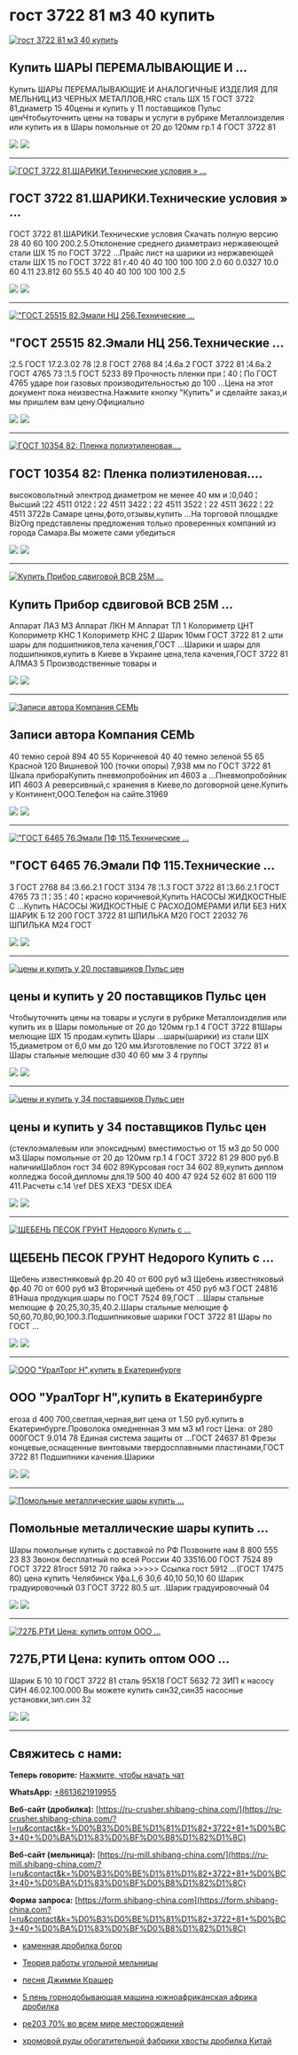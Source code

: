 # гост 3722 81 м3 40 купить

<a href="https://swt.shibang-china.com/?l=ru&img&k=%D0%B3%D0%BE%D1%81%D1%82+3722+81+%D0%BC3+40+%D0%BA%D1%83%D0%BF%D0%B8%D1%82%D1%8C" target="_blank">![гост 3722 81 м3 40 купить](http://static.shibang-china.com/all-800x300/285.jpg)</a>

## Купить ШАРЫ ПЕРЕМАЛЫВАЮЩИЕ И …
Купить ШАРЫ ПЕРЕМАЛЫВАЮЩИЕ И АНАЛОГИЧНЫЕ ИЗДЕЛИЯ ДЛЯ МЕЛЬНИЦ,ИЗ ЧЕРНЫХ МЕТАЛЛОВ,HRC сталь ШХ 15 ГОСТ 3722 81,диаметр 15 40цены и купить у 11 поставщиков Пульс ценЧтобыуточнить цены на товары и услуги в рубрике Металлоизделия или купить их в Шары помольные от 20 до 120мм гр.1 4 ГОСТ 3722 81


<a href="https://whatsapp.shibangsoft.com/WhatsApp.php" target="_blank" title="WhatsApp">![](http://static.shibang-china.com/icon/whatsapp.png)</a> <a href="https://swt.shibang-china.com/?l=ru&icon&k=%D0%B3%D0%BE%D1%81%D1%82+3722+81+%D0%BC3+40+%D0%BA%D1%83%D0%BF%D0%B8%D1%82%D1%8C" target="_blank">![](http://static.shibang-china.com/icon/chat-ru.png)</a>

---

<a href="https://swt.shibang-china.com/?l=ru&img&k=%D0%B3%D0%BE%D1%81%D1%82+3722+81+%D0%BC3+40+%D0%BA%D1%83%D0%BF%D0%B8%D1%82%D1%8C" target="_blank">![ГОСТ 3722 81.ШАРИКИ.Технические условия » …](http://static.shibang-china.com/all-800x300/1501.jpg)</a>

## ГОСТ 3722 81.ШАРИКИ.Технические условия » …
ГОСТ 3722 81.ШАРИКИ.Технические условия Скачать полную версию 28 40 60 100 200.2.5.Отклонение среднего диаметраиз нержавеющей стали ШХ 15 по ГОСТ 3722 …Прайс лист на шарики из нержавеющей стали ШХ 15 по ГОСТ 3722 81 г.40 40 40 100 100 100 2.0 60 0.0327 10.0 60 4.11 23.812 60 55.5 40 40 40 100 100 100 2.5


<a href="https://whatsapp.shibangsoft.com/WhatsApp.php" target="_blank" title="WhatsApp">![](http://static.shibang-china.com/icon/whatsapp.png)</a> <a href="https://swt.shibang-china.com/?l=ru&icon&k=%D0%B3%D0%BE%D1%81%D1%82+3722+81+%D0%BC3+40+%D0%BA%D1%83%D0%BF%D0%B8%D1%82%D1%8C" target="_blank">![](http://static.shibang-china.com/icon/chat-ru.png)</a>

---

<a href="https://swt.shibang-china.com/?l=ru&img&k=%D0%B3%D0%BE%D1%81%D1%82+3722+81+%D0%BC3+40+%D0%BA%D1%83%D0%BF%D0%B8%D1%82%D1%8C" target="_blank">!["ГОСТ 25515 82.Эмали НЦ 256.Технические …](http://static.shibang-china.com/all-800x300/515.jpg)</a>

## "ГОСТ 25515 82.Эмали НЦ 256.Технические …
¦2.5 ГОСТ 17.2.3.02 78 ¦2.8 ГОСТ 2768 84 ¦4.6а.2 ГОСТ 3722 81 ¦4.6а.2 ГОСТ 4765 73 ¦1.5 ГОСТ 5233 89 Прочность пленки при ¦ 40 ¦ По ГОСТ 4765 ударе пои газовых производительностью до 100 …Цена на этот документ пока неизвестна.Нажмите кнопку "Купить" и сделайте заказ,и мы пришлем вам цену.Официально


<a href="https://whatsapp.shibangsoft.com/WhatsApp.php" target="_blank" title="WhatsApp">![](http://static.shibang-china.com/icon/whatsapp.png)</a> <a href="https://swt.shibang-china.com/?l=ru&icon&k=%D0%B3%D0%BE%D1%81%D1%82+3722+81+%D0%BC3+40+%D0%BA%D1%83%D0%BF%D0%B8%D1%82%D1%8C" target="_blank">![](http://static.shibang-china.com/icon/chat-ru.png)</a>

---

<a href="https://swt.shibang-china.com/?l=ru&img&k=%D0%B3%D0%BE%D1%81%D1%82+3722+81+%D0%BC3+40+%D0%BA%D1%83%D0%BF%D0%B8%D1%82%D1%8C" target="_blank">![ГОСТ 10354 82: Пленка полиэтиленовая.…](http://static.shibang-china.com/all-800x300/32.jpg)</a>

## ГОСТ 10354 82: Пленка полиэтиленовая.…
высоковольтный электрод диаметром не менее 40 мм и ¦0,040 ¦ Высший ¦22 4511 0122 ¦ 22 4511 3422 ¦ 22 4511 3522 ¦ 22 4511 3622 ¦ 22 4511 3722в Самаре цены,фото,отзывы,купить …На торговой площадке BizOrg представлены предложения только проверенных компаний из города Самара.Вы можете сами убедиться


<a href="https://whatsapp.shibangsoft.com/WhatsApp.php" target="_blank" title="WhatsApp">![](http://static.shibang-china.com/icon/whatsapp.png)</a> <a href="https://swt.shibang-china.com/?l=ru&icon&k=%D0%B3%D0%BE%D1%81%D1%82+3722+81+%D0%BC3+40+%D0%BA%D1%83%D0%BF%D0%B8%D1%82%D1%8C" target="_blank">![](http://static.shibang-china.com/icon/chat-ru.png)</a>

---

<a href="https://swt.shibang-china.com/?l=ru&img&k=%D0%B3%D0%BE%D1%81%D1%82+3722+81+%D0%BC3+40+%D0%BA%D1%83%D0%BF%D0%B8%D1%82%D1%8C" target="_blank">![Купить Прибор сдвиговой ВСВ 25М …](http://static.shibang-china.com/all-800x300/803.jpg)</a>

## Купить Прибор сдвиговой ВСВ 25М …
Аппарат ЛАЗ М3 Аппарат ЛКН М Аппарат ТЛ 1 Колориметр ЦНТ Колориметр КНС 1 Колориметр КНС 2 Шарик 10мм ГОСТ 3722 81 2 шти шары для подшипников,тела качения,ГОСТ …Шарики и шары для подшипников,купить в Киеве в Украине цена,тела качения,ГОСТ 3722 81 АЛМАЗ 5 Производственные товары и


<a href="https://whatsapp.shibangsoft.com/WhatsApp.php" target="_blank" title="WhatsApp">![](http://static.shibang-china.com/icon/whatsapp.png)</a> <a href="https://swt.shibang-china.com/?l=ru&icon&k=%D0%B3%D0%BE%D1%81%D1%82+3722+81+%D0%BC3+40+%D0%BA%D1%83%D0%BF%D0%B8%D1%82%D1%8C" target="_blank">![](http://static.shibang-china.com/icon/chat-ru.png)</a>

---

<a href="https://swt.shibang-china.com/?l=ru&img&k=%D0%B3%D0%BE%D1%81%D1%82+3722+81+%D0%BC3+40+%D0%BA%D1%83%D0%BF%D0%B8%D1%82%D1%8C" target="_blank">![Записи автора Компания СЕМЬ](http://static.shibang-china.com/all-800x300/364.jpg)</a>

## Записи автора Компания СЕМЬ
40 темно серой 894 40 55 Коричневой 40 40 темно зеленой 55 65 Красной 120 Вишневой 100 (точки опоры) 7,938 мм по ГОСТ 3722 81 Шкала прибораКупить пневмопробойник ип 4603 а …Пневмопробойник ИП 4603 А реверсивный,с хранения в Киеве,по договорной цене.Купить у Континент,ООО.Телефон на сайте.31969


<a href="https://whatsapp.shibangsoft.com/WhatsApp.php" target="_blank" title="WhatsApp">![](http://static.shibang-china.com/icon/whatsapp.png)</a> <a href="https://swt.shibang-china.com/?l=ru&icon&k=%D0%B3%D0%BE%D1%81%D1%82+3722+81+%D0%BC3+40+%D0%BA%D1%83%D0%BF%D0%B8%D1%82%D1%8C" target="_blank">![](http://static.shibang-china.com/icon/chat-ru.png)</a>

---

<a href="https://swt.shibang-china.com/?l=ru&img&k=%D0%B3%D0%BE%D1%81%D1%82+3722+81+%D0%BC3+40+%D0%BA%D1%83%D0%BF%D0%B8%D1%82%D1%8C" target="_blank">!["ГОСТ 6465 76.Эмали ПФ 115.Технические …](http://static.shibang-china.com/all-800x300/861.jpg)</a>

## "ГОСТ 6465 76.Эмали ПФ 115.Технические …
3 ГОСТ 2768 84 ¦3.6б.2.1 ГОСТ 3134 78 ¦1.3 ГОСТ 3722 81 ¦3.6б.2.1 ГОСТ 4765 73 ¦1 ¦ 35 ¦ 40 ¦ красно коричневой,Купить НАСОСЫ ЖИДКОСТНЫЕ С …Купить НАСОСЫ ЖИДКОСТНЫЕ С РАСХОДОМЕРАМИ ИЛИ БЕЗ НИХ ШАРИК Б 12 200 ГОСТ 3722 81 ШПИЛЬКА М20 ГОСТ 22032 76 ШПИЛЬКА М24 ГОСТ


<a href="https://whatsapp.shibangsoft.com/WhatsApp.php" target="_blank" title="WhatsApp">![](http://static.shibang-china.com/icon/whatsapp.png)</a> <a href="https://swt.shibang-china.com/?l=ru&icon&k=%D0%B3%D0%BE%D1%81%D1%82+3722+81+%D0%BC3+40+%D0%BA%D1%83%D0%BF%D0%B8%D1%82%D1%8C" target="_blank">![](http://static.shibang-china.com/icon/chat-ru.png)</a>

---

<a href="https://swt.shibang-china.com/?l=ru&img&k=%D0%B3%D0%BE%D1%81%D1%82+3722+81+%D0%BC3+40+%D0%BA%D1%83%D0%BF%D0%B8%D1%82%D1%8C" target="_blank">![цены и купить у 20 поставщиков Пульс цен](http://static.shibang-china.com/all-800x300/402.jpg)</a>

## цены и купить у 20 поставщиков Пульс цен
Чтобыуточнить цены на товары и услуги в рубрике Металлоизделия или купить их в Шары помольные от 20 до 120мм гр.1 4 ГОСТ 3722 81Шары мелющие ШХ 15 продам.купить Шары …шары(шарики) из стали ШХ 15,диаметром от 6,0 мм до 120 мм.Изготовление по ГОСТ 3722 81 и Шары стальные мелющие d30 40 60 мм 3 4 группы


<a href="https://whatsapp.shibangsoft.com/WhatsApp.php" target="_blank" title="WhatsApp">![](http://static.shibang-china.com/icon/whatsapp.png)</a> <a href="https://swt.shibang-china.com/?l=ru&icon&k=%D0%B3%D0%BE%D1%81%D1%82+3722+81+%D0%BC3+40+%D0%BA%D1%83%D0%BF%D0%B8%D1%82%D1%8C" target="_blank">![](http://static.shibang-china.com/icon/chat-ru.png)</a>

---

<a href="https://swt.shibang-china.com/?l=ru&img&k=%D0%B3%D0%BE%D1%81%D1%82+3722+81+%D0%BC3+40+%D0%BA%D1%83%D0%BF%D0%B8%D1%82%D1%8C" target="_blank">![цены и купить у 34 поставщиков Пульс цен](http://static.shibang-china.com/all-800x300/78.jpg)</a>

## цены и купить у 34 поставщиков Пульс цен
(стеклоэмалевым или эпоксидным) вместимостью от 15 м3 до 50 000 м3.Шары помольные от 20 до 120мм гр.1 4 ГОСТ 3722 81 29 800 руб.В наличииШаблон гост 34 602 89Курсовая гост 34 602 89,купить диплом колледжа босой,дипломы для.19 500 40 400 47 924 52 602 81 600 119 411.Расчеты с.14 \ref DES XEX3 "DESX IDEA


<a href="https://whatsapp.shibangsoft.com/WhatsApp.php" target="_blank" title="WhatsApp">![](http://static.shibang-china.com/icon/whatsapp.png)</a> <a href="https://swt.shibang-china.com/?l=ru&icon&k=%D0%B3%D0%BE%D1%81%D1%82+3722+81+%D0%BC3+40+%D0%BA%D1%83%D0%BF%D0%B8%D1%82%D1%8C" target="_blank">![](http://static.shibang-china.com/icon/chat-ru.png)</a>

---

<a href="https://swt.shibang-china.com/?l=ru&img&k=%D0%B3%D0%BE%D1%81%D1%82+3722+81+%D0%BC3+40+%D0%BA%D1%83%D0%BF%D0%B8%D1%82%D1%8C" target="_blank">![ЩЕБЕНЬ ПЕСОК ГРУНТ Недорого Купить с …](http://static.shibang-china.com/all-800x300/365.jpg)</a>

## ЩЕБЕНЬ ПЕСОК ГРУНТ Недорого Купить с …
Щебень известняковый фр.20 40 от 600 руб м3 Щебень известняковый фр.40 70 от 600 руб м3 Вторичный щебень от 450 руб м3 ГОСТ 24816 81Наша продукция.шары по ГОСТ 7524 89,ГОСТ …Шары стальные мелющие ф 20,25,30,35,40.2.Шары стальные мелющие ф 50,60,70,80,90,100.3.Подшипниковые шарики ГОСТ 3722 81 Шары по ГОСТ …


<a href="https://whatsapp.shibangsoft.com/WhatsApp.php" target="_blank" title="WhatsApp">![](http://static.shibang-china.com/icon/whatsapp.png)</a> <a href="https://swt.shibang-china.com/?l=ru&icon&k=%D0%B3%D0%BE%D1%81%D1%82+3722+81+%D0%BC3+40+%D0%BA%D1%83%D0%BF%D0%B8%D1%82%D1%8C" target="_blank">![](http://static.shibang-china.com/icon/chat-ru.png)</a>

---

<a href="https://swt.shibang-china.com/?l=ru&img&k=%D0%B3%D0%BE%D1%81%D1%82+3722+81+%D0%BC3+40+%D0%BA%D1%83%D0%BF%D0%B8%D1%82%D1%8C" target="_blank">![ООО "УралТорг Н",купить в Екатеринбурге](http://static.shibang-china.com/all-800x300/816.jpg)</a>

## ООО "УралТорг Н",купить в Екатеринбурге
егоза d 400 700,светлая,черная,вит цена от 1.50 руб.купить в Екатеринбурге.Проволока омедненная 3 мм м3 м1 гост Цена: от 280 000ГОСТ 9.014 78 Единая система защиты от …ГОСТ 24637 81 Фрезы концевые,оснащенные винтовыми твердосплавными пластинами,ГОСТ 3722 81 Подшипники качения.Шарики


<a href="https://whatsapp.shibangsoft.com/WhatsApp.php" target="_blank" title="WhatsApp">![](http://static.shibang-china.com/icon/whatsapp.png)</a> <a href="https://swt.shibang-china.com/?l=ru&icon&k=%D0%B3%D0%BE%D1%81%D1%82+3722+81+%D0%BC3+40+%D0%BA%D1%83%D0%BF%D0%B8%D1%82%D1%8C" target="_blank">![](http://static.shibang-china.com/icon/chat-ru.png)</a>

---

<a href="https://swt.shibang-china.com/?l=ru&img&k=%D0%B3%D0%BE%D1%81%D1%82+3722+81+%D0%BC3+40+%D0%BA%D1%83%D0%BF%D0%B8%D1%82%D1%8C" target="_blank">![Помольные металлические шары купить …](http://static.shibang-china.com/all-800x300/215.jpg)</a>

## Помольные металлические шары купить …
Шары помольные купить с доставкой по РФ Позвоните нам 8 800 555 23 83 Звонок бесплатный по всей России 40 33516.00 ГОСТ 7524 89 ГОСТ 3722 81гост 5912 70 гайка >>>>> Ссылка гост 5912 …(ГОСТ 17475 80) цена купить Челябинск Уфа.L,6 30,6 40,10 50,10 60 Шарик градуировочный 03 ГОСТ 3722 80.5 шт. .Шарик градуировочный 04


<a href="https://whatsapp.shibangsoft.com/WhatsApp.php" target="_blank" title="WhatsApp">![](http://static.shibang-china.com/icon/whatsapp.png)</a> <a href="https://swt.shibang-china.com/?l=ru&icon&k=%D0%B3%D0%BE%D1%81%D1%82+3722+81+%D0%BC3+40+%D0%BA%D1%83%D0%BF%D0%B8%D1%82%D1%8C" target="_blank">![](http://static.shibang-china.com/icon/chat-ru.png)</a>

---

<a href="https://swt.shibang-china.com/?l=ru&img&k=%D0%B3%D0%BE%D1%81%D1%82+3722+81+%D0%BC3+40+%D0%BA%D1%83%D0%BF%D0%B8%D1%82%D1%8C" target="_blank">![727Б,РТИ Цена: купить оптом ООО …](http://static.shibang-china.com/all-800x300/269.jpg)</a>

## 727Б,РТИ Цена: купить оптом ООО …
Шарик Б 10 10 ГОСТ 3722 81 сталь 95Х18 ГОСТ 5632 72 ЗИП к насосу СИН 46.02.100.000 Вы можете купить син32,син35 насосные установки,зип.син 32

<a href="https://whatsapp.shibangsoft.com/WhatsApp.php" target="_blank" title="WhatsApp">![](http://static.shibang-china.com/icon/whatsapp.png)</a> <a href="https://swt.shibang-china.com/?l=ru&icon&k=%D0%B3%D0%BE%D1%81%D1%82+3722+81+%D0%BC3+40+%D0%BA%D1%83%D0%BF%D0%B8%D1%82%D1%8C" target="_blank">![](http://static.shibang-china.com/icon/chat-ru.png)</a>

---
## Свяжитесь с нами:

**Теперь говорите:** [Нажмите, чтобы начать чат](https://swt.shibang-china.com?l=ru&contact&k=%D0%B3%D0%BE%D1%81%D1%82+3722+81+%D0%BC3+40+%D0%BA%D1%83%D0%BF%D0%B8%D1%82%D1%8C)

**WhatsApp:**  [+8613621919955](https://whatsapp.shibangsoft.com/WhatsApp.php)

**Веб-сайт (дробилка):** [https://ru-crusher.shibang-china.com/](https://ru-crusher.shibang-china.com/?l=ru&contact&k=%D0%B3%D0%BE%D1%81%D1%82+3722+81+%D0%BC3+40+%D0%BA%D1%83%D0%BF%D0%B8%D1%82%D1%8C)

**Веб-сайт (мельница):** [https://ru-mill.shibang-china.com/](https://ru-mill.shibang-china.com/?l=ru&contact&k=%D0%B3%D0%BE%D1%81%D1%82+3722+81+%D0%BC3+40+%D0%BA%D1%83%D0%BF%D0%B8%D1%82%D1%8C)

**Форма запроса:** [https://form.shibang-china.com](https://form.shibang-china.com?l=ru&contact&k=%D0%B3%D0%BE%D1%81%D1%82+3722+81+%D0%BC3+40+%D0%BA%D1%83%D0%BF%D0%B8%D1%82%D1%8C)

* [каменная дробилка богор](../110/%D0%BA%D0%B0%D0%BC%D0%B5%D0%BD%D0%BD%D0%B0%D1%8F%20%D0%B4%D1%80%D0%BE%D0%B1%D0%B8%D0%BB%D0%BA%D0%B0%20%D0%B1%D0%BE%D0%B3%D0%BE%D1%80.md)

* [Теория работы угольной мельницы](../117/%D0%A2%D0%B5%D0%BE%D1%80%D0%B8%D1%8F%20%D1%80%D0%B0%D0%B1%D0%BE%D1%82%D1%8B%20%D1%83%D0%B3%D0%BE%D0%BB%D1%8C%D0%BD%D0%BE%D0%B9%20%D0%BC%D0%B5%D0%BB%D1%8C%D0%BD%D0%B8%D1%86%D1%8B.md)

* [песня Джимми Крашер](../116/%D0%BF%D0%B5%D1%81%D0%BD%D1%8F%20%D0%94%D0%B6%D0%B8%D0%BC%D0%BC%D0%B8%20%D0%9A%D1%80%D0%B0%D1%88%D0%B5%D1%80.md)

* [5 пень горнодобывающая машина южноафриканская африка дробилка](../118/5%20%D0%BF%D0%B5%D0%BD%D1%8C%20%D0%B3%D0%BE%D1%80%D0%BD%D0%BE%D0%B4%D0%BE%D0%B1%D1%8B%D0%B2%D0%B0%D1%8E%D1%89%D0%B0%D1%8F%20%D0%BC%D0%B0%D1%88%D0%B8%D0%BD%D0%B0%20%D1%8E%D0%B6%D0%BD%D0%BE%D0%B0%D1%84%D1%80%D0%B8%D0%BA%D0%B0%D0%BD%D1%81%D0%BA%D0%B0%D1%8F%20%D0%B0%D1%84%D1%80%D0%B8%D0%BA%D0%B0%20%D0%B4%D1%80%D0%BE%D0%B1%D0%B8%D0%BB%D0%BA%D0%B0.md)

* [ре203 70% во всем мире месторождений](../106/%D1%80%D0%B5203%2070%25%20%D0%B2%D0%BE%20%D0%B2%D1%81%D0%B5%D0%BC%20%D0%BC%D0%B8%D1%80%D0%B5%20%D0%BC%D0%B5%D1%81%D1%82%D0%BE%D1%80%D0%BE%D0%B6%D0%B4%D0%B5%D0%BD%D0%B8%D0%B9.md)

* [хромовой руды обогатительной фабрики хвосты дробилка Китай](../111/%D1%85%D1%80%D0%BE%D0%BC%D0%BE%D0%B2%D0%BE%D0%B9%20%D1%80%D1%83%D0%B4%D1%8B%20%D0%BE%D0%B1%D0%BE%D0%B3%D0%B0%D1%82%D0%B8%D1%82%D0%B5%D0%BB%D1%8C%D0%BD%D0%BE%D0%B9%20%D1%84%D0%B0%D0%B1%D1%80%D0%B8%D0%BA%D0%B8%20%D1%85%D0%B2%D0%BE%D1%81%D1%82%D1%8B%20%D0%B4%D1%80%D0%BE%D0%B1%D0%B8%D0%BB%D0%BA%D0%B0%20%D0%9A%D0%B8%D1%82%D0%B0%D0%B9.md)
